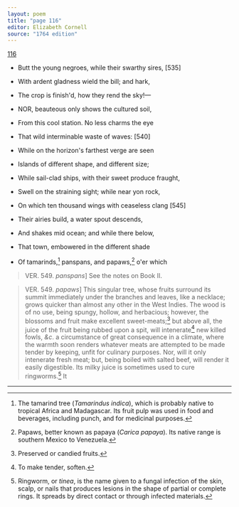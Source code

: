 ```yaml
---
layout: poem
title: "page 116"
editor: Elizabeth Cornell
source: "1764 edition"
---
```



[116]()

- Butt the young negroes, while their swarthy sires, [535]
- With ardent gladness wield the bill; and hark,
- The crop is finish'd, how they rend the sky!—

- NOR, beauteous only shows the cultured soil,
- From this cool station. No less charms the eye
- That wild interminable waste of waves: [540]
- While on the horizon's farthest verge are seen
- Islands of different shape, and different size;
- While sail-clad ships, with their sweet produce fraught,
- Swell on the straining sight; while near yon rock,
- On which ten thousand wings with ceaseless clang [545]
- Their airies build, a water spout descends,
- And shakes mid ocean; and while there below,
- That town, embowered in the different shade
- Of tamarinds,[^f116n1] panspans, and papaws,[^f116n2] o'er which

> VER. 549. *panspans*\] See the notes on Book II.

> VER. 549. *papaws*\] This singular tree, whose fruits surround its summit immediately under the branches and leaves, like a necklace; grows quicker than almost any other in the West Indies. The wood is of no use, being spungy, hollow, and herbacious; however, the blossoms and fruit make excellent sweet-meats;[^f116n3] but above all, the juice of the fruit being rubbed upon a spit, will intenerate[^f116n4] new killed fowls, *&c*. a circumstance of great consequence in a climate, where the warmth soon renders whatever meats are attempted to be made tender by keeping, unfit for culinary purposes. Nor, will it only intenerate fresh meat; but, being boiled with salted beef, will render it easily digestible. Its milky juice is sometimes used to cure ringworms.[^f116n5] It

[^f116n1]: The tamarind tree (*Tamarindus indica*), which is probably native to tropical Africa and Madagascar. Its fruit pulp was used in food and beverages, including punch, and for medicinal purposes.  

[^f116n2]: Papaws, better known as papaya (*Carica papaya*). Its native range is southern Mexico to Venezuela. 

[^f116n3]: Preserved or candied fruits. 

[^f116n4]: To make tender, soften. 

[^f116n5]: Ringworm, or *tinea*, is the name given to a fungal infection of the skin, scalp, or nails that produces lesions in the shape of partial or complete rings. It spreads by direct contact or through infected materials.

---

